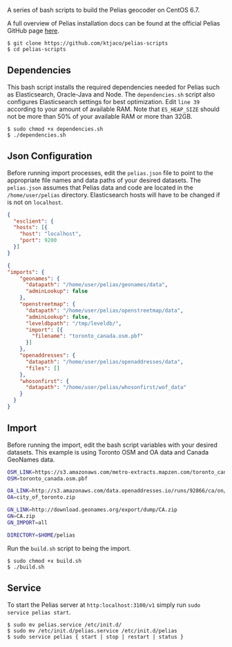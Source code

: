 A series of bash scripts to build the Pelias geocoder on CentOS 6.7. 

A full overview of Pelias installation docs can be found at the official Pelias GitHub page [here](https://github.com/pelias/pelias-doc/blob/master/installing.md).

```
$ git clone https://github.com/ktjaco/pelias-scripts
$ cd pelias-scripts
```

## Dependencies
This bash script installs the required dependencies needed for Pelias such as Elasticsearch, Oracle-Java and Node. The ```dependencies.sh``` script also configures Elasticsearch settings for best optimization. Edit ```line 39``` according to your amount of available RAM. Note that ```ES_HEAP_SIZE``` should not be more than 50% of your available RAM or more than 32GB.

```
$ sudo chmod +x dependencies.sh
$ ./dependencies.sh
```

## Json Configuration
Before running import processes, edit the ```pelias.json``` file to point to the appropriate file names and data paths of your desired datasets. The ```pelias.json``` assumes that Pelias data and code are located in the ```/home/user/pelias``` directory. Elasticsearch hosts will have to be changed if is not on ```localhost```.
```json
{
  "esclient": {
  "hosts": [{
    "host": "localhost",
    "port": 9200
  }]
}
```
```json
{
"imports": {
    "geonames": {
      "datapath": "/home/user/pelias/geonames/data",
      "adminLookup": false
    },
    "openstreetmap": {
      "datapath": "/home/user/pelias/openstreetmap/data",
      "adminLookup": false,
      "leveldbpath": "/tmp/leveldb/",
      "import": [{
        "filename": "toronto_canada.osm.pbf"
      }]
    },
    "openaddresses": {
      "datapath": "/home/user/pelias/openaddresses/data",
      "files": []
    },
    "whosonfirst": {
      "datapath": "/home/user/pelias/whosonfirst/wof_data"
    }
  }
}
```
## Import
Before running the import, edit the bash script variables with your desired datasets. This example is using Toronto OSM and OA data and Canada GeoNames data.

```bash
OSM_LINK=https://s3.amazonaws.com/metro-extracts.mapzen.com/toronto_canada.osm.pbf
OSM=toronto_canada.osm.pbf

OA_LINK=http://s3.amazonaws.com/data.openaddresses.io/runs/92866/ca/on/city_of_toronto.zip
OA=city_of_toronto.zip

GN_LINK=http://download.geonames.org/export/dump/CA.zip
GN=CA.zip
GN_IMPORT=all

DIRECTORY=$HOME/pelias
```

Run the ```build.sh``` script to being the import.

```
$ sudo chmod +x build.sh
$ ./build.sh
```

## Service
To start the Pelias server at ```http:localhost:3100/v1``` simply run ```sudo service pelias start```.
```
$ sudo mv pelias.service /etc/init.d/
$ sudo mv /etc/init.d/pelias.service /etc/init.d/pelias
$ sudo service pelias { start | stop | restart | status }
```
